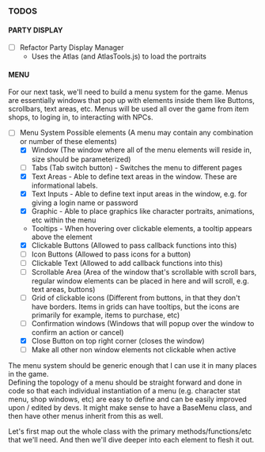 ### TODOS


#### PARTY DISPLAY
- [ ] Refactor Party Display Manager
    - Uses the Atlas (and AtlasTools.js) to load the portraits

#### MENU
For our next task, we'll need to build a menu system for the game.
Menus are essentially windows that pop up with elements inside them like Buttons, scrollbars, text areas, etc.
Menus will be used all over the game from item shops, to loging in, to interacting with NPCs.

- [ ] Menu System Possible elements (A menu may contain any combination or number of these elements)
    - [x] Window (The window where all of the menu elements will reside in, size should be parameterized)
    - [ ] Tabs (Tab switch button) - Switches the menu to different pages
    - [x] Text Areas - Able to define text areas in the window.  These are informational labels.
    - [x] Text Inputs - Able to define text input areas in the window, e.g. for giving a login name or password
    - [x] Graphic - Able to place graphics like character portraits, animations, etc within the menu
    - Tooltips - When hovering over clickable elements, a tooltip appears above the element
    - [x] Clickable Buttons (Allowed to pass callback functions into this)
    - [ ] Icon Buttons (Allowed to pass icons for a button)
    - [ ] Clickable Text (Allowed to add callback functions into this)
    - [ ] Scrollable Area (Area of the window that's scrollable with scroll bars, regular window elements can be placed in here and will scroll, e.g. text areas, buttons)
    - [ ] Grid of clickable icons (Different from buttons, in that they don't have borders. Items in grids can have tooltips, but the icons are primarily for example, items to purchase, etc)
    - [ ] Confirmation windows (Windows that will popup over the window to confirm an action or cancel)
    - [x] Close Button on top right corner (closes the window)
    - [ ] Make all other non window elements not clickable when active

The menu system should be generic enough that I can use it in many places in the game.  
Defining the topology of a menu should be straight forward and done in code so that each individual instantiation of a menu (e.g. character stat menu, shop windows, etc) are easy to define and can be easily improved upon / edited by devs.  It might make sense to have a BaseMenu class, and then have other menus inherit from this as well.

Let's first map out the whole class with the primary methods/functions/etc that we'll need.
And then we'll dive deeper into each element to flesh it out.  